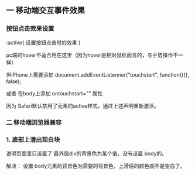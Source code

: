## 一 移动端交互事件效果

### 按钮点击效果设置

:active{
 设置按钮点击时的效果
}

pc端的hover不适合用在这里（因为hover是相对鼠标而言的，与手势操作不一样）

但iPhone上需要添加
document.addEventListenner("touchstart", function(){}, false);

或者 在body上添加 ontouchstart="" 属性

因为 Safari默认禁用了元素的active样式，通过上述声明重新激活。

### 二 移动端浏览器兼容

### 1. 底部上滑出现白块

说明页面里只设置了 最外层div的背景色为某个值，没有设置 body的。

解决：
设置 body元素的背景色为需要的背景色，上滑后的颜色就不是空白了。

